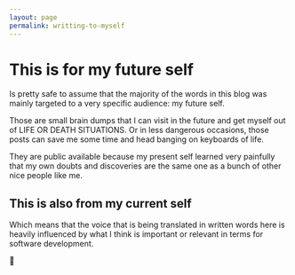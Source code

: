 ```yaml
---
layout: page
permalink: writting-to-myself
---
```


# This is for my future self

Is pretty safe to assume that the majority of the words in this blog
was mainly targeted to a very specific audience: my future self.

Those are small brain dumps that I can visit in the future
and get myself out of LIFE OR DEATH SITUATIONS.
Or in less dangerous occasions,
those posts can save me some time and head banging on keyboards of life.

They are public available because my present self
learned very painfully that my own doubts and discoveries
are the same one as a bunch of other nice people like me.

## This is also from my current self

Which means that the voice that is being translated in written words here
is heavily influenced by what I think is important or relevant
in terms for software development.

💪
